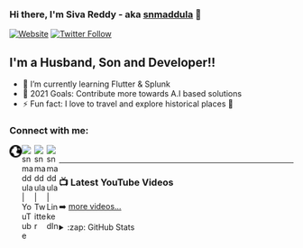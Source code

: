 ### Hi there, I'm Siva Reddy - aka [snmaddula][website] 👋

[![Website](https://img.shields.io/website?label=snmaddula&style=for-the-badge&url=https%3A%2F%2Fsnmaddula.github.io)](https://snmaddula.github.io)
[![Twitter Follow](https://img.shields.io/twitter/follow/snmaddula?color=1DA1F2&logo=twitter&style=for-the-badge)](https://twitter.com/intent/follow?original_referer=https%3A%2F%2Fgithub.com%snmaddula&screen_name=snmaddula)

## I'm a Husband, Son and Developer!!

- 🌱 I’m currently learning Flutter & Splunk
- 🥅 2021 Goals: Contribute more towards A.I based solutions
- ⚡ Fun fact: I love to travel and explore historical places 🤣

### Connect with me: 

[<img align="left" alt="snmaddula.github.io" width="22px" src="https://raw.githubusercontent.com/iconic/open-iconic/master/svg/globe.svg" />][website]
[<img align="left" alt="snmaddula | YouTube" width="22px" src="https://cdn.jsdelivr.net/npm/simple-icons@v3/icons/youtube.svg" />][youtube]
[<img align="left" alt="snmaddula | Twitter" width="22px" src="https://cdn.jsdelivr.net/npm/simple-icons@v3/icons/twitter.svg" />][twitter]
[<img align="left" alt="snmaddula | LinkedIn" width="22px" src="https://cdn.jsdelivr.net/npm/simple-icons@v3/icons/linkedin.svg" />][linkedin]

<br />

---

### 📺 Latest YouTube Videos

➡️ [more videos...](https://youtube.com/channel/UCZKQn-iaVly6dwOjxKMpspw)

<details>
  <summary>:zap: GitHub Stats</summary>

  <img align="left" alt="snmaddula's GitHub Stats" src="https://github-readme-stats.codestackr.vercel.app/api?username=snmaddula&show_icons=true&hide_border=true" />

</details>

[website]: https://snmaddula.github.io
[twitter]: https://twitter.com/snmaddula
[youtube]: https://www.youtube.com/channel/UCZKQn-iaVly6dwOjxKMpspw
[linkedin]: https://linkedin.com/in/snmaddula
